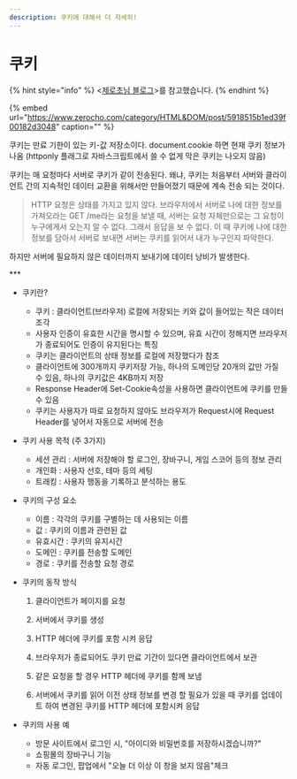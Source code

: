 ```yaml
---
description: 쿠키에 대해서 더 자세히!
---
```


# 쿠키

{% hint style="info" %}
&lt;[제로초님 블로그](https://www.zerocho.com/category/HTML&DOM/post/5918515b1ed39f00182d3048)&gt;를 참고했습니다.
{% endhint %}

{% embed url="https://www.zerocho.com/category/HTML&DOM/post/5918515b1ed39f00182d3048" caption="" %}

쿠키는 만료 기한이 있는 키-값 저장소이다. document.cookie 하면 현재 쿠키 정보가 나옴 \(httponly 플래그로 자바스크립트에서 쓸 수 없게 막은 쿠키는 나오지 않음\)

쿠키는 매 요청마다 서버로 쿠키가 같이 전송된다. 왜냐,  쿠키는 처음부터 서버와 클라이언트 간의 지속적인 데이터 교환을 위해서만 만들어졌기 때문에 계속 전송 되는 것이다.

> HTTP 요청은 상태를 가지고 있지 않다. 브라우저에서 서버로 나에 대한 정보를 가져오라는 GET /me라는 요청을 보낼 때, 서버는 요청 자체만으로는 그 요청이 누구에게서 오는지 알 수 없다. 그래서 응답을 보 수 없다. 이 때 쿠키에 나에 대한 정보를 담아서 서버로 보내면 서버는 쿠키를 읽어서 내가 누구인지 파악한다.

하지만 서버에 필요하지 않은 데이터까지 보내기에 데이터 낭비가 발생한다.

\*\*\*

* 쿠키란?
  * 쿠키 : 클라이언트\(브라우저\) 로컬에 저장되는 키와 값이 들어있는 작은 데이터 조각
  * 사용자 인증이 유효한 시간을 명시할 수 있으며, 유효 시간이 정해지면 브라우저가 종료되어도 인증이 유지된다는 특징
  * 쿠키는 클라이언트의 상태 정보를 로컬에 저장했다가 참조
  * 클라이언트에 300개까지 쿠키저장 가능, 하나의 도메인당 20개의 값만 가질 수 있음, 하나의 쿠키값은 4KB까지 저장
  * Response Header에 Set-Cookie속성을 사용하면 클라이언트에 쿠키를 만들 수 있음
  * 쿠키는 사용자가 따로 요청하지 않아도 브라우저가 Request시에 Request Header를 넣어서 자동으로 서버에 전송
* 쿠키 사용 목적 \(주 3가지\)
  * 세션 관리 : 서버에 저장해야 할 로그인, 장바구니, 게임 스코어 등의 정보 관리
  * 개인화 : 사용자 선호, 테마 등의 세팅
  * 트래킹 : 사용자 행동을 기록하고 분석하는 용도
* 쿠키의 구성 요소
  * 이름 : 각각의 쿠키를 구별하는 데 사용되는 이름
  * 값 : 쿠키의 이름과 관련된 값
  * 유효시간 : 쿠키의 유지시간
  * 도메인 : 쿠키를 전송할 도메인
  * 경로 : 쿠키를 전송할 요청 경로
* 쿠키의 동작 방식 

  1. 클라이언트가 페이지를 요청 

  2. 서버에서 쿠키를 생성

  3. HTTP 헤더에 쿠키를 포함 시켜 응답 

  4. 브라우저가 종료되어도 쿠키 만료 기간이 있다면 클라이언트에서 보관

  5. 같은 요청을 할 경우 HTTP 헤더에 쿠키를 함께 보냄 

  6. 서버에서 쿠키를 읽어 이전 상태 정보를 변경 할 필요가 있을 때 쿠키를 업데이트 하여 변경된 쿠키를 HTTP 헤더에 포함시켜 응답

* 쿠키의 사용 예
  * 방문 사이트에서 로그인 시, "아이디와 비밀번호를 저장하시겠습니까?"
  * 쇼핑몰의 장바구니 기능
  * 자동 로그인, 팝업에서 "오늘 더 이상 이 창을 보지 않음"체크



